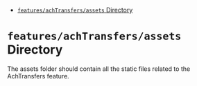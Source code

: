 <!-- START doctoc generated TOC please keep comment here to allow auto update -->
<!-- DON'T EDIT THIS SECTION, INSTEAD RE-RUN doctoc TO UPDATE -->

- [`features/achTransfers/assets` Directory](#featuresachtransfersassets-directory)

<!-- END doctoc generated TOC please keep comment here to allow auto update -->

# `features/achTransfers/assets` Directory

The assets folder should contain all the static files related to the AchTransfers feature.
